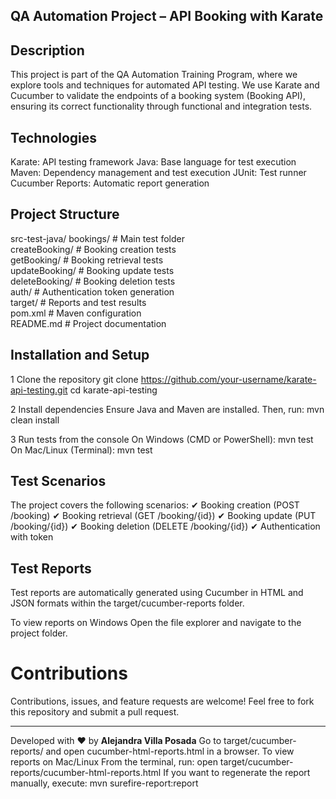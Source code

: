 QA Automation Project – API Booking with Karate
----------------------------------------------------------
Description
----------------------------------------------------------
This project is part of the QA Automation Training Program, where we explore tools and techniques for automated API testing. We use Karate and Cucumber to validate the endpoints of a booking system (Booking API), ensuring its correct functionality through functional and integration tests.

Technologies
----------------------------------------------------------
Karate: API testing framework
Java: Base language for test execution
Maven: Dependency management and test execution
JUnit: Test runner
Cucumber Reports: Automatic report generation

Project Structure
----------------------------------------------------------
src-test-java/
bookings/                     # Main test folder  
createBooking/                 # Booking creation tests  
getBooking/                    # Booking retrieval tests  
updateBooking/                 # Booking update tests  
deleteBooking/                 # Booking deletion tests  
auth/                          # Authentication token generation  
target/                        # Reports and test results  
pom.xml                        # Maven configuration  
README.md                      # Project documentation  

Installation and Setup
----------------------------------------------------------
1 Clone the repository
git clone https://github.com/your-username/karate-api-testing.git
cd karate-api-testing

2️ Install dependencies
Ensure Java and Maven are installed. Then, run:
mvn clean install

3️ Run tests from the console
On Windows (CMD or PowerShell):
mvn test
On Mac/Linux (Terminal):
mvn test

Test Scenarios
----------------------------------------------------------
The project covers the following scenarios:
✔ Booking creation (POST /booking)
✔ Booking retrieval (GET /booking/{id})
✔ Booking update (PUT /booking/{id})
✔ Booking deletion (DELETE /booking/{id})
✔ Authentication with token

Test Reports
----------------------------------------------------------
Test reports are automatically generated using Cucumber in HTML and JSON formats within the target/cucumber-reports folder.

To view reports on Windows
Open the file explorer and navigate to the project folder.

# Contributions
Contributions, issues, and feature requests are welcome! Feel free to fork this repository and submit a pull request.

---
Developed with ❤️ by **Alejandra Villa Posada**
Go to target/cucumber-reports/ and open cucumber-html-reports.html in a browser.
To view reports on Mac/Linux
From the terminal, run:
open target/cucumber-reports/cucumber-html-reports.html
If you want to regenerate the report manually, execute:
mvn surefire-report:report
